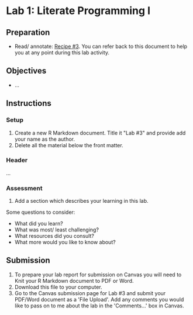# Lab 1: Literate Programming I

<!-- NOTE: 
You can preview this README.md document by clicking the 'Preview' button in the RStudio toolbar. 
-->

## Preparation

- Read/ annotate: [Recipe \#3](https://lin380.github.io/tadr/articles/recipe_3.html). You can refer back to this document to help you at any point during this lab activity.

## Objectives

- ...

## Instructions

### Setup

1. Create a new R Markdown document. Title it "Lab #3" and provide add your name as the author. 
2. Delete all the material below the front matter.

### Header

...

### Assessment

1. Add a section which describes your learning in this lab.

Some questions to consider: 

  - What did you learn?
  - What was most/ least challenging?
  - What resources did you consult? 
  - What more would you like to know about?

## Submission

1. To prepare your lab report for submission on Canvas you will need to Knit your R Markdown document to PDF or Word. 
2. Download this file to your computer.
3. Go to the Canvas submission page for Lab #3 and submit your PDF/Word document as a 'File Upload'. Add any comments you would like to pass on to me about the lab in the 'Comments...' box in Canvas.
